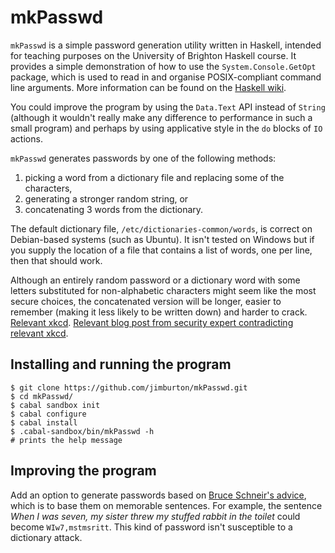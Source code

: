 # mkPasswd

`mkPasswd` is a simple password generation utility written in
Haskell, intended for teaching purposes on the University of Brighton
Haskell course. It provides a simple demonstration of how to use the
`System.Console.GetOpt` package, which is used to read in and organise
POSIX-compliant command line arguments. More information can be found
on the [Haskell
wiki](https://wiki.haskell.org/High-level_option_handling_with_GetOpt).

You could improve the program by using the `Data.Text` API instead of `String` 
(although it wouldn't really make any difference to performance  in such a small 
program) and perhaps by using applicative style in the `do` blocks of `IO` actions. 

`mkPasswd` generates passwords by one of the following methods:

1. picking a word from a dictionary file and replacing some of the characters, 
2. generating a stronger random string, or
3. concatenating 3 words from the dictionary.

The default dictionary file, `/etc/dictionaries-common/words`, is
correct on Debian-based systems (such as Ubuntu). It isn't tested on
Windows but if you supply the location of a file that contains a list
of words, one per line, then that should work.

Although an entirely random password or a dictionary word with some
letters substituted for non-alphabetic characters might seem like the
most secure choices, the concatenated version will be longer, easier
to remember (making it less likely to be written down) and harder to
crack. [Relevant xkcd](https://xkcd.com/936/). [Relevant blog post from security expert contradicting relevant xkcd](https://www.schneier.com/blog/archives/2014/03/choosing_secure_1.html).

## Installing and running the program

````
$ git clone https://github.com/jimburton/mkPasswd.git
$ cd mkPasswd/
$ cabal sandbox init
$ cabal configure
$ cabal install
$ .cabal-sandbox/bin/mkPasswd -h
# prints the help message
````

## Improving the program

Add an option to generate passwords based on [Bruce Schneir's
advice](https://www.schneier.com/blog/archives/2014/03/choosing_secure_1.html),
which is to base them on memorable sentences. For example, the
sentence *When I was seven, my sister threw my stuffed rabbit in the
toilet* could become `WIw7,mstmsritt`. This kind of password isn't
susceptible to a dictionary attack.